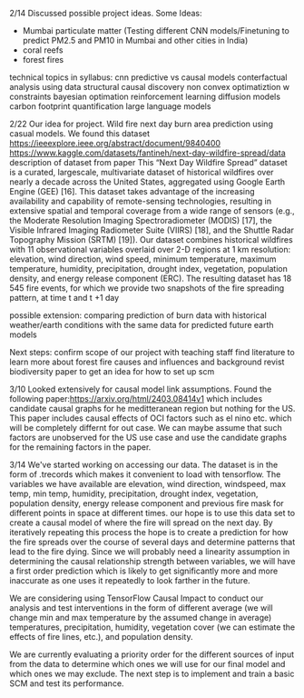 2/14
Discussed possible project ideas. 
Some Ideas:
- Mumbai particulate matter (Testing different CNN models/Finetuning to predict PM2.5 and PM10 in Mumbai and other cities in India)
- coral reefs
- forest fires

technical topics in syllabus:
cnn
predictive vs causal models
conterfactual analysis using data
structural causal discovery
non convex optimatiztion w constraints
bayesian optimation
reinforcement learning
diffusion models
carbon footprint quantification
large language models

2/22
Our idea for project. 
Wild fire next day burn area prediction using casual models. 
We found this dataset https://ieeexplore.ieee.org/abstract/document/9840400 
https://www.kaggle.com/datasets/fantineh/next-day-wildfire-spread/data 
description of dataset from paper
        This “Next Day Wildfire Spread” dataset is a curated, largescale, multivariate dataset of historical wildfires over nearly
        a decade across the United States, aggregated using Google
        Earth Engine (GEE) [16]. This dataset takes advantage of the
        increasing availability and capability of remote-sensing technologies, resulting in extensive spatial and temporal coverage
        from a wide range of sensors (e.g., the Moderate Resolution
        Imaging Spectroradiometer (MODIS) [17], the Visible Infrared
        Imaging Radiometer Suite (VIIRS) [18], and the Shuttle Radar
        Topography Mission (SRTM) [19]). Our dataset combines
        historical wildfires with 11 observational variables overlaid
        over 2-D regions at 1 km resolution: elevation, wind direction,
        wind speed, minimum temperature, maximum temperature,
        humidity, precipitation, drought index, vegetation, population
        density, and energy release component (ERC). The resulting
        dataset has 18 545 fire events, for which we provide two
        snapshots of the fire spreading pattern, at time t and t +1 day

possible extension:
    comparing prediction of burn data with historical weather/earth conditions with the same data for predicted future earth models

Next steps:
    confirm scope of our project with teaching staff
    find literature to learn more about forest fire causes and influences and background
    revist biodiversity paper to get an idea for how to set up scm

3/10
Looked extensively for causal model link assumptions. Found the following paper:https://arxiv.org/html/2403.08414v1 which includes candidate causal graphs for he meditteranean region but nothing for the US. This paper includes causal effects of OCI factors such as el nino etc. which will be completely differnt for out case. We can maybe assume that such factors are unobserved for the US use case and use the candidate graphs for the remaining factors in the paper.


3/14
We've started working on accessing our data. The dataset is in the form of .trecords which makes it convenient to load with tensorflow. The variables we have available are elevation, wind direction, windspeed, max temp, min temp, humidity, precipitation, drought index, vegetation, population density, energy release component and previous fire mask for different points in space at different times. our hope is to use this data set to create a causal model of where the fire will spread on the next day. By iteratively repeating this process the hope is to create a prediction for how the fire spreads over the course of several days and determine patterns that lead to the fire dying. Since we will probably need a linearity assumption in determining the causal relationship strength between variables, we will have a first order prediction which is likely to get significantly more and more inaccurate as one uses it repeatedly to look farther in the future.

We are considering using TensorFlow Causal Impact to conduct our analysis and test interventions in the form of different average (we will change min and max temperature by the assumed change in average) temperatures, precipitation, humidity, vegetation cover (we can estimate the effects of fire lines, etc.), and population density.

We are currently evaluating a priority order for the different sources of input from the data to determine which ones we will use for our final model and which ones we may exclude. The next step is to implement and train a basic SCM and test its performance.
